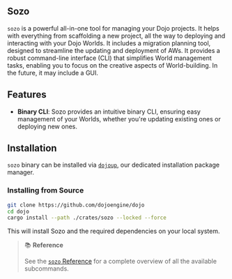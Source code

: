 ## Sozo

`sozo` is a powerful all-in-one tool for managing your Dojo projects. It helps with everything from scaffolding a new project, all the way to deploying and interacting with your Dojo Worlds. It includes a migration planning tool, designed to streamline the updating and deployment of AWs. It provides a robust command-line interface (CLI) that simplifies World management tasks, enabling you to focus on the creative aspects of World-building. In the future, it may include a GUI.

## Features

-   **Binary CLI**: Sozo provides an intuitive binary CLI, ensuring easy management of your Worlds, whether you're updating existing ones or deploying new ones.

## Installation

`sozo` binary can be installed via [`dojoup`](../../getting-started/quick-start.md), our dedicated installation package manager.

### Installing from Source

```sh
git clone https://github.com/dojoengine/dojo
cd dojo
cargo install --path ./crates/sozo --locked --force
```

This will install Sozo and the required dependencies on your local system.

> 📚 **Reference**
>
> See the [`sozo` Reference](./reference.md) for a complete overview of all the available subcommands.
